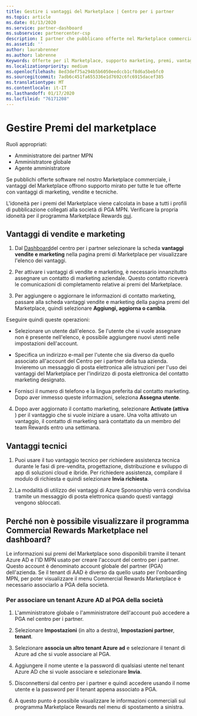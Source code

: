 ```yaml
---
title: Gestire i vantaggi del Marketplace | Centro per i partner
ms.topic: article
ms.date: 01/13/2020
ms.service: partner-dashboard
ms.subservice: partnercenter-csp
description: I partner che pubblicano offerte nel Marketplace commerciale sono idonei per i vantaggi che offrono supporto marketing.
ms.assetid: ''
author: laurabrenner
ms.author: labrenne
Keywords: Offerte per il Marketplace, supporto marketing, premi, vantaggi per gli editori
ms.localizationpriority: medium
ms.openlocfilehash: 8ed3def75a294b5b6050eedccb1cf8d6a5bebfc0
ms.sourcegitcommit: 7adb6c451fa655336e1d7692c6fc6915dacef385
ms.translationtype: MT
ms.contentlocale: it-IT
ms.lasthandoff: 01/17/2020
ms.locfileid: "76171208"
---
```

# <a name="manage-marketplace-rewards"></a>Gestire Premi del marketplace

Ruoli appropriati:

- Amministratore dei partner MPN
- Amministratore globale
- Agente amministratore

Se pubblichi offerte software nel nostro Marketplace commerciale, i vantaggi del Marketplace offrono supporto mirato per tutte le tue offerte con vantaggi di marketing, vendite e tecniche. 

L'idoneità per i premi del Marketplace viene calcolata in base a tutti i profili di pubblicazione collegati alla società di PGA MPN. Verificare la propria idoneità per il programma Marketplace Rewards [qui](https://partner.microsoft.com/dashboard/mpn/program/commercialmarketplace). 


## <a name="sales-and-marketing-benefits"></a>Vantaggi di vendite e marketing

1. Dal [Dashboard](https://partner.microsoft.com/dashboard)del centro per i partner selezionare la scheda **vantaggi vendite e marketing** nella pagina premi di Marketplace per visualizzare l'elenco dei vantaggi. 

2. Per attivare i vantaggi di vendite e marketing, è necessario innanzitutto assegnare un contatto di marketing aziendale. Questo contatto riceverà le comunicazioni di completamento relative ai premi del Marketplace.

3. Per aggiungere o aggiornare le informazioni di contatto marketing, passare alla scheda vantaggi vendite e marketing della pagina premi del Marketplace, quindi selezionare **Aggiungi, aggiorna o cambia**. 

Eseguire quindi queste operazioni:

  - Selezionare un utente dall'elenco. Se l'utente che si vuole assegnare non è presente nell'elenco, è possibile aggiungere nuovi utenti nelle impostazioni dell'account.

  - Specifica un indirizzo e-mail per l'utente che sia diverso da quello associato all'account del Centro per i partner della tua azienda. Invieremo un messaggio di posta elettronica alle istruzioni per l'uso dei vantaggi del Marketplace per l'indirizzo di posta elettronica del contatto marketing designato.

  - Fornisci il numero di telefono e la lingua preferita dal contatto marketing. Dopo aver immesso queste informazioni, seleziona **Assegna utente**.

4. Dopo aver aggiornato il contatto marketing, selezionare **Activate (attiva** ) per il vantaggio che si vuole iniziare a usare. Una volta attivato un vantaggio, il contatto di marketing sarà contattato da un membro del team Rewards entro una settimana.

## <a name="technical-benefits"></a>Vantaggi tecnici

1. Puoi usare il tuo vantaggio tecnico per richiedere assistenza tecnica durante le fasi di pre-vendita, progettazione, distribuzione e sviluppo di app di soluzioni cloud e ibride. Per richiedere assistenza, compilare il modulo di richiesta e quindi selezionare **Invia richiesta**.

2. La modalità di utilizzo dei vantaggi di Azure Sponsorship verrà condivisa tramite un messaggio di posta elettronica quando questi vantaggi vengono sbloccati. 

## <a name="why-cant-i-see-the-commercial-rewards-marketplace-program-on-my-dashboard"></a>Perché non è possibile visualizzare il programma Commercial Rewards Marketplace nel dashboard?

Le informazioni sui premi del Marketplace sono disponibili tramite il tenant Azure AD e l'ID MPN usato per creare l'account del centro per i partner. Questo account è denominato account globale del partner (PGA) dell'azienda. Se il tenant di AAD è diverso da quello usato per l'onboarding MPN, per poter visualizzare il menu Commercial Rewards Marketplace è necessario associarlo a PGA della società. 

### <a name="to-associate-an-azure-ad-tenant-with-the-pga-of-your-company"></a>Per associare un tenant Azure AD al PGA della società

1. L'amministratore globale o l'amministratore dell'account può accedere a PGA nel centro per i partner.

2. Selezionare **Impostazioni** (in alto a destra), **Impostazioni partner**, **tenant**. 

3. Selezionare **associa un altro tenant Azure ad** e selezionare il tenant di Azure ad che si vuole associare al PGA.

4. Aggiungere il nome utente e la password di qualsiasi utente nel tenant Azure AD che si vuole associare e selezionare **Invia**.

5. Disconnettersi dal centro per i partner e quindi accedere usando il nome utente e la password per il tenant appena associato a PGA.

6. A questo punto è possibile visualizzare le informazioni commerciali sul programma Marketplace Rewards nel menu di spostamento a sinistra.


